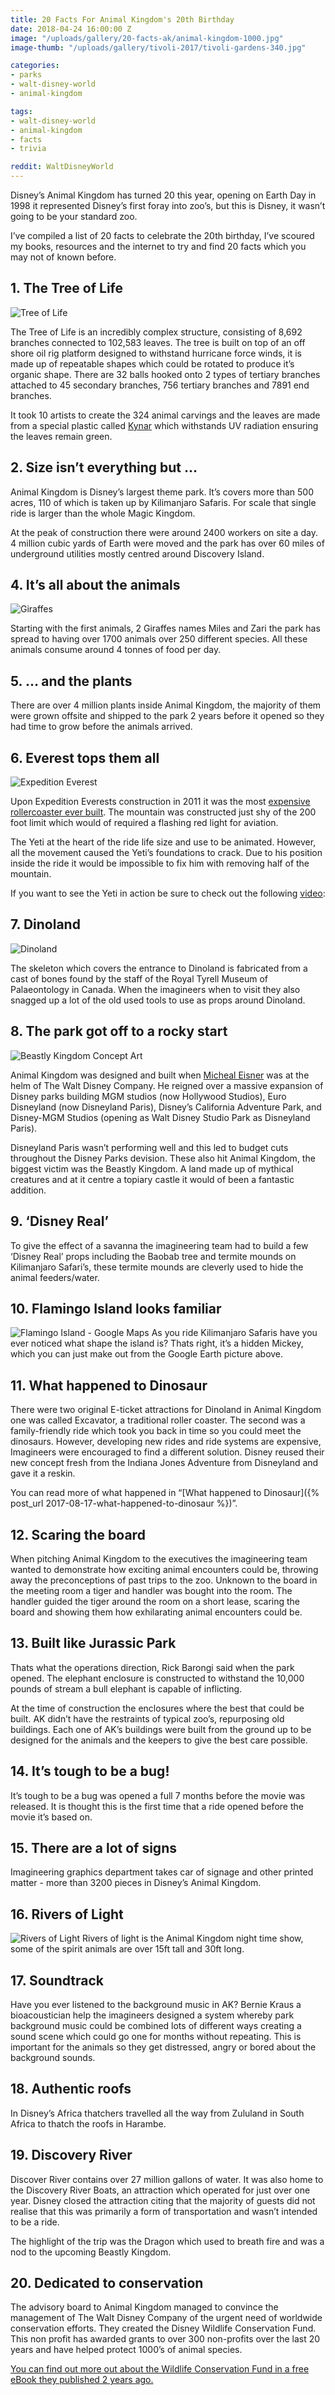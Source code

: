 ```yaml
---
title: 20 Facts For Animal Kingdom's 20th Birthday
date: 2018-04-24 16:00:00 Z
image: "/uploads/gallery/20-facts-ak/animal-kingdom-1000.jpg"
image-thumb: "/uploads/gallery/tivoli-2017/tivoli-gardens-340.jpg"

categories:
- parks
- walt-disney-world
- animal-kingdom

tags:
- walt-disney-world
- animal-kingdom
- facts
- trivia

reddit: WaltDisneyWorld
---
```


Disney’s Animal Kingdom has turned 20 this year, opening on Earth Day in 1998 it represented Disney’s first foray into zoo’s, but this is Disney, it wasn’t going to be your standard zoo.

I’ve compiled a list of 20 facts to celebrate the 20th birthday, I’ve scoured my books, resources and the internet to try and find 20 facts which you may not of known before.

## 1. The Tree of Life
![Tree of Life](/uploads/gallery/20-facts-ak/treeoflife-1000.jpg)

The Tree of Life is an incredibly complex structure, consisting of 8,692 branches connected to 102,583 leaves. The tree is built on top of an off shore oil rig platform designed to withstand hurricane force winds, it is made up of repeatable shapes which could be rotated to produce it’s organic shape. There are 32 balls hooked onto 2 types of tertiary branches attached to 45 secondary branches, 756 tertiary branches and 7891 end branches.

It took 10 artists to create the 324 animal carvings and the leaves are made from a special plastic called [Kynar](https://www.extremematerials-arkema.com/en/product-families/kynar-pvdf-family/) which withstands UV radiation ensuring the leaves remain green.

## 2. Size isn’t everything but …
Animal Kingdom is Disney’s largest theme park. It’s covers more than 500 acres, 110 of which is taken up by Kilimanjaro Safaris. For scale that single ride is larger than the whole Magic Kingdom.

At the peak of construction there were around 2400 workers on site a day. 4 million cubic yards of Earth were moved and the park has over 60 miles of underground utilities mostly centred around Discovery Island.

## 4. It’s all about the animals
![Giraffes](/uploads/gallery/20-facts-ak/giraffe-1000.jpg)

Starting with the first animals, 2 Giraffes names Miles and Zari the park has spread to having over 1700 animals over 250 different species. All these animals consume around 4 tonnes of food per day.

## 5. … and the plants
There are over 4 million plants inside Animal Kingdom, the majority of them were grown offsite and shipped to the park 2 years before it opened so they had time to grow before the animals arrived.

## 6. Everest tops them all
![Expedition Everest](/uploads/gallery/20-facts-ak/expiditioneverest-1000.jpg)

Upon Expedition Everests construction in 2011 it was the most [expensive rollercoaster ever built](http://www.therichest.com/luxury/most-expensive/the-10-most-expensive-roller-coasters-in-the-world/?view=all).  The mountain was constructed just shy of the 200 foot limit which would of required a flashing red light for aviation.

The Yeti at the heart of the ride life size and use to be animated. However, all the movement caused the Yeti’s foundations to crack. Due to his position inside the ride it would be impossible to fix him with removing half of the mountain.

If you want to see the Yeti in action be sure to check out the following [video](https://www.youtube.com/watch?v=2HOiVnUDcOc): 

## 7. Dinoland
![Dinoland](/uploads/gallery/20-facts-ak/dinoland-1000.jpg)

The skeleton which covers the entrance to Dinoland is fabricated from a cast of bones found by the staff of the Royal Tyrell Museum of Palaeontology in Canada. When the imagineers when to visit they also snagged up a lot of the old used tools to use as props around Dinoland.

## 8. The park got off to a rocky start
![Beastly Kingdom Concept Art](/uploads/gallery/20-facts-ak/Beastly_Kingdom_Concept.jpg)

Animal Kingdom was designed and built when [Micheal Eisner](https://en.wikipedia.org/wiki/Michael_Eisner) was at the helm of The Walt Disney Company. He reigned over a massive expansion of Disney parks building MGM studios (now Hollywood Studios), Euro Disneyland (now Disneyland Paris), Disney’s California Adventure Park,  and Disney-MGM Studios (opening as Walt Disney Studio Park as Disneyland Paris).

Disneyland Paris wasn’t performing well and this led to budget cuts throughout the Disney Parks devision. These also hit Animal Kingdom, the biggest victim was the Beastly Kingdom. A land made up of mythical creatures and at it centre a topiary castle it would of been a fantastic addition.

## 9. ‘Disney Real’
To give the effect of a savanna the imagineering team had to build a few ‘Disney Real’ props including the Baobab tree and termite mounds on Kilimanjaro Safari’s, these termite mounds are cleverly used to hide the animal feeders/water.

## 10. Flamingo Island looks familiar
![Flamingo Island - Google Maps](/uploads/gallery/20-facts-ak/flamingo-island-1000.png)
As you ride Kilimanjaro Safaris have you ever noticed what shape the island is? Thats right, it’s a hidden Mickey, which you can just make out from the Google Earth picture above.

## 11. What happened to Dinosaur
There were two original E-ticket attractions for Dinoland in Animal Kingdom one was called Excavator, a traditional roller coaster. The second was a family-friendly ride which took you back in time so you could meet the dinosaurs. However, developing new rides and ride systems are expensive, Imagineers were encouraged to find a different solution. Disney reused their new concept fresh from the Indiana Jones Adventure from Disneyland and gave it a reskin.

You can read more of what happened in “[What happened to Dinosaur]({% post_url 2017-08-17-what-happened-to-dinosaur %})”.

## 12. Scaring the board
When pitching Animal Kingdom to the executives the imagineering team wanted to demonstrate how exciting animal encounters could be, throwing away the preconceptions of past trips to the zoo. Unknown to the board in the meeting room a tiger and handler was bought into the room. The handler guided the tiger around the room on a short lease, scaring the board and showing them how exhilarating animal encounters could be.

## 13. Built like Jurassic Park
Thats what the operations direction, Rick Barongi said when the park opened. The elephant enclosure is constructed to withstand the 10,000 pounds of stream a bull elephant is capable of inflicting.

At the time of construction the enclosures where the best that could be built. AK didn’t have the restraints of typical zoo’s, repurposing old buildings. Each one of AK’s buildings were built from the ground up to be designed for the animals and the keepers to give the best care possible.

## 14. It’s tough to be a bug!
It’s tough to be a bug was opened a full 7 months before the movie was released. It is thought this is the first time that a ride opened before the movie it’s based on.

## 15. There are a lot of signs
Imagineering graphics department takes car of signage and other printed matter - more than 3200 pieces in Disney’s Animal Kingdom.

## 16. Rivers of Light
![Rivers of Light](/uploads/gallery/20-facts-ak/rivers-of-light-1000.jpg)
Rivers of light is the Animal Kingdom night time show, some of the spirit animals are over 15ft tall and 30ft long.

## 17. Soundtrack
Have you ever listened to the background music in AK? Bernie Kraus a bioacoustician help the imagineers designed a system whereby park background music could be combined lots of different ways creating a sound scene which could go one for months without repeating. This is important for the animals so they get distressed, angry or bored about the background sounds.

## 18. Authentic roofs
In Disney’s Africa thatchers travelled all the way from Zululand in South Africa to thatch the roofs in Harambe.

## 19. Discovery River
Discover River contains over 27 million gallons of water. It was also home to the Discovery River Boats, an attraction which operated for just over one year. Disney closed the attraction citing that the majority of guests did not realise that this was primarily a form of transportation and wasn’t intended to be a ride.

The highlight of the trip was the Dragon which used to breath fire and was a nod to the upcoming Beastly Kingdom.

## 20. Dedicated to conservation
The advisory board to Animal Kingdom managed to convince the management of The Walt Disney Company of the urgent need of worldwide conservation efforts. They created the Disney Wildlife Conservation Fund. This non profit has awarded grants to over 300 non-profits over the last 20 years and have helped protect 1000’s of animal species.

[You can find out more out about the Wildlife Conservation Fund in a free eBook they published 2 years ago.](https://www.amazon.com/Disney-Conservation-Fund-Carrying-Editions-ebook/dp/B01ES9ICL2/ref=sr_1_1?ie=UTF8&qid=1462213523&sr=8-1&keywords=9781484789681)
